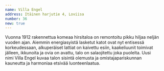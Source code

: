 ```yaml
---
name: Villa Engel
address: Itäinen harjutie 4, Loviisa
number: 36
new: true
---
```

Vuonna 1912 rakennettua komeaa hirsitaloa on remontoitu pikku hiljaa neljän vuoden ajan. Aiemmin energiasyistä lasketut 
katot ovat nyt entisessä korkeudessaan, alkuperäiset lattiat on kaivettu esiin, kaakeliuunit toimivat jälleen, ikkunoita 
ja ovia on avattu, talo on salaojitettu joka puolelta. Uusi nimi Villa Engel kuvaa talon sisintä olemusta ja 
omistajapariskunnan kauneutta ja harmoniaa etsivää luonteenlaatua. 
